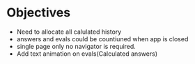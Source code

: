 # Objectives
- Need to allocate all calulated history
- answers and evals could be countiuned when app is closed
- single page only no navigator is required.
- Add text animation on evals(Calculated answers)